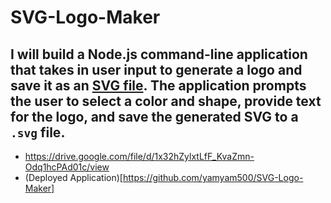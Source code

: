 # SVG-Logo-Maker

## I will build a Node.js command-line application that takes in user input to generate a logo and save it as an [SVG file](https://en.wikipedia.org/wiki/Scalable_Vector_Graphics). The application prompts the user to select a color and shape, provide text for the logo, and save the generated SVG to a `.svg` file.

- https://drive.google.com/file/d/1x32hZylxtLfF_KvaZmn-Odq1hcPAd01c/view
- (Deployed Application)[https://github.com/yamyam500/SVG-Logo-Maker]
